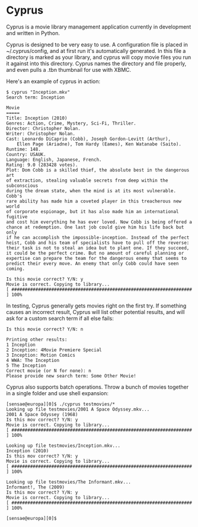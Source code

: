 # Cyprus

Cyprus is a movie library management application currently in development
and written in Python.

Cyprus is designed to be very easy to use. A configuration file is placed in
~/.cyprus/config, and at first run it's automatically generated. In this file
a directory is marked as your library, and cyprus will copy movie files you 
run it against into this directory. Cyprus names the directory and file 
properly, and even pulls a .tbn thumbnail for use with XBMC.

Here's an example of cyprus in action:

    $ cyprus "Inception.mkv"
    Search term: Inception

	Movie
	=====
	Title: Inception (2010)
	Genres: Action, Crime, Mystery, Sci-Fi, Thriller.
	Director: Christopher Nolan.
	Writer: Christopher Nolan.
	Cast: Leonardo DiCaprio (Cobb), Joseph Gordon-Levitt (Arthur),
        Ellen Page (Ariadne), Tom Hardy (Eames), Ken Watanabe (Saito).
	Runtime: 148.
	Country: USAUK.
	Language: English, Japanese, French.
	Rating: 9.0 (283428 votes).
	Plot: Dom Cobb is a skilled thief, the absolute best in the dangerous art
    of extraction, stealing valuable secrets from deep within the subconscious
    during the dream state, when the mind is at its most vulnerable. Cobb's
    rare ability has made him a coveted player in this treacherous new world
    of corporate espionage, but it has also made him an international fugitive
    and cost him everything he has ever loved. Now Cobb is being offered a 
    chance at redemption. One last job could give him his life back but only
    if he can accomplish the impossible-inception. Instead of the perfect 
    heist, Cobb and his team of specialists have to pull off the reverse:
    their task is not to steal an idea but to plant one. If they succeed,
    it could be the perfect crime. But no amount of careful planning or
    expertise can prepare the team for the dangerous enemy that seems to
    predict their every move. An enemy that only Cobb could have seen 
    coming.
	
	Is this movie correct? Y/N: y
	Movie is correct. Copying to library...
	[ #################################################################### ] 100% 

In testing, Cyprus generally gets movies right on the first try. If something
causes an incorrect result, Cyprus will list other potential results, and will
ask for a custom search term if all else fails:

	Is this movie correct? Y/N: n
	
	Printing other results: 
	1 Inception
	2 Inception: 4Movie Premiere Special
	3 Inception: Motion Comics
	4 WWA: The Inception
	5 The Inception
	Correct movie (or N for none): n
	Please provide new search term: Some Other Movie! 

Cyprus also supports batch operations. Throw a bunch of movies together in a
single folder and use shell expansion:

    [sensae@europa][0]$ ./cyprus testmovies/*
	Looking up file testmovies/2001 A Space Odyssey.mkv...
	2001 A Space Odyssey (1968)
	Is this mov correct? Y/N: y
	Movie is correct. Copying to library...
	[ #################################################################### ] 100% 
	
	Looking up file testmovies/Inception.mkv...
	Inception (2010)
	Is this mov correct? Y/N: y
	Movie is correct. Copying to library...
	[ #################################################################### ] 100% 
	
	Looking up file testmovies/The Informant.mkv...
	Informant!, The (2009)
	Is this mov correct? Y/N: y
	Movie is correct. Copying to library...
	[ #################################################################### ] 100% 
	
	[sensae@europa][0]$ 
	
